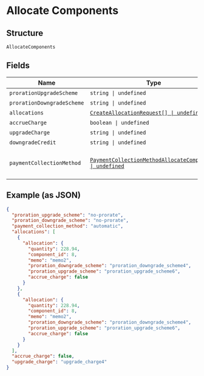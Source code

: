 
# Allocate Components

## Structure

`AllocateComponents`

## Fields

| Name | Type | Tags | Description |
|  --- | --- | --- | --- |
| `prorationUpgradeScheme` | `string \| undefined` | Optional | **Default**: `'no-prorate'` |
| `prorationDowngradeScheme` | `string \| undefined` | Optional | **Default**: `'no-prorate'` |
| `allocations` | [`CreateAllocationRequest[] \| undefined`](../../doc/models/create-allocation-request.md) | Optional | - |
| `accrueCharge` | `boolean \| undefined` | Optional | - |
| `upgradeCharge` | `string \| undefined` | Optional | - |
| `downgradeCredit` | `string \| undefined` | Optional | - |
| `paymentCollectionMethod` | [`PaymentCollectionMethodAllocateComponents \| undefined`](../../doc/models/payment-collection-method-allocate-components.md) | Optional | (Optional) If not passed, the allocation(s) will use the payment collection method on the subscription<br>**Default**: `PaymentCollectionMethodAllocateComponents.Automatic` |

## Example (as JSON)

```json
{
  "proration_upgrade_scheme": "no-prorate",
  "proration_downgrade_scheme": "no-prorate",
  "payment_collection_method": "automatic",
  "allocations": [
    {
      "allocation": {
        "quantity": 228.94,
        "component_id": 8,
        "memo": "memo2",
        "proration_downgrade_scheme": "proration_downgrade_scheme4",
        "proration_upgrade_scheme": "proration_upgrade_scheme6",
        "accrue_charge": false
      }
    },
    {
      "allocation": {
        "quantity": 228.94,
        "component_id": 8,
        "memo": "memo2",
        "proration_downgrade_scheme": "proration_downgrade_scheme4",
        "proration_upgrade_scheme": "proration_upgrade_scheme6",
        "accrue_charge": false
      }
    }
  ],
  "accrue_charge": false,
  "upgrade_charge": "upgrade_charge4"
}
```

